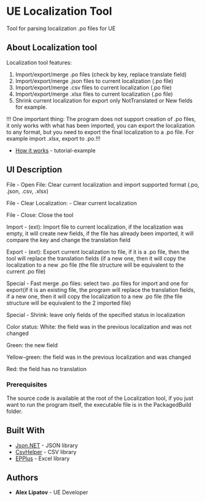 # UE Localization Tool
Tool for parsing localization .po files for UE

## About Localization tool

Localization tool features:

1) Import/export/merge .po files (check by key, replace translate field)
2) Import/export/merge .json files to current localization (.po file)
3) Import/export/merge .csv files to current localization (.po file)
4) Import/export/merge .xlsx files to current localization (.po file)
5) Shrink current localization for export only NotTranslated or New fields for example.

!!! One important thing: The program does not support creation of .po files, it only works with what has been imported, you can export the localization to any format, but you need to export the final localization to a .po file. For example import .xlsx, export to .po.!!!

* [How it works](https://www.youtube.com/watch?v=eYbAv_A5AcY) - tutorial-example

## UI Description

File - Open File: Clear current localization and import supported format (.po, .json, .csv, .xlsx)

File - Clear Localization: - Clear current localization

File - Close: Close the tool

Import - (ext): Import file to current localization, if the localization was empty, it will create new fields, if the file has already been imported, it will compare the key and change the translation field

Export - (ext): Export current localization to file, if it is a .po file, then the tool will replace the translation fields (if a new one, then it will copy the localization to a new .po file (the file structure will be equivalent to the current .po file)

Special - Fast merge .po files: select two .po files for import and one for export(if it is an existing file, the program will replace the translation fields, if a new one, then it will copy the localization to a new .po file (the file structure will be equivalent to the 2 imported file) 

Special - Shrink: leave only fields of the specified status in localization

Color status: 
White: the field was in the previous localization and was not changed

Green: the new field

Yellow-green: the field was in the previous localization and was changed

Red: the field has no translation


### Prerequisites

The source code is available at the root of the Localization tool, if you just want to run the program itself, the executable file is in the PackagedBuild folder.

## Built With

* [Json.NET](https://www.newtonsoft.com/json) - JSON library
* [CsvHelper](https://joshclose.github.io/CsvHelper/) - CSV library
* [EPPlus](https://epplussoftware.com/) - Excel library

## Authors

* **Alex Lipatov** - UE Developer
